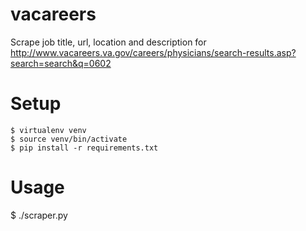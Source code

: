 # vacareers
Scrape job title, url, location and description for 
http://www.vacareers.va.gov/careers/physicians/search-results.asp?search=search&q=0602

# Setup
    $ virtualenv venv
    $ source venv/bin/activate
    $ pip install -r requirements.txt

# Usage
   $ ./scraper.py
